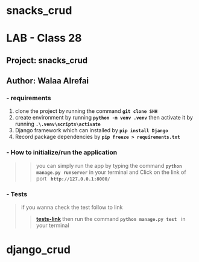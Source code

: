 # snacks_crud
# LAB - Class 28
## Project: snacks_crud 
## Author: Walaa Alrefai 


### - requirements
1. clone the project by running the command **`git clone SHH`**
2. create environment by running **`python -m venv .venv`** then activate it by running **`.\.venv\scripts\activate`**
3. Django framework which can installed by **`pip install Django`**
4. Record package dependencies by **`pip freeze > requirements.txt`**

### - How to initialize/run the application
> > you can simply run the app by typing the command **`python manage.py runserver`** in your terminal and Click on the link of port **` http://127.0.0.1:8000/`**

### - Tests
> if you wanna check the test follow to link
> >**[tests-link](snacks/tests.py)** then run the command **`python manage.py test `** in your terminal

# django_crud
